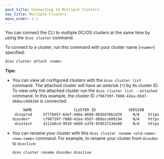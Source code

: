 ```yaml
---
post_title: Connecting to Multiple Clusters
nav_title: Multiple Clusters  
menu_order: 3.1
---
```


You can connect the CLI to multiple DC/OS clusters at the same time by using the `dcos cluster` command. 

To connect to a cluster, run this command with your cluster name (`<name>`) specified: 

```bash
dcos cluster attach <name>
```

**Tips:** 

-  You can view all configured clusters with the `dcos cluster list` command. The attached cluster will have an asterisk (`*`) by its cluster ID. To view only the attached cluster run the `dcos cluster list --attached` command. In this example, the cluster ID `cf96739f-f800-42ea-95d7-d60acc689194` is connected:

   ```bash
        NAME                   CLUSTER ID               VERSION                                       URL                                        
    dcosprod     5f7fb957-6daf-446e-8689-0b5b476b2d39     N/A    https://dcosclust-elasticl-eosy64z9zduk-926805990.us-west-2.elb.amazonaws.com   
   dcosdev*      cf96739f-f800-42ea-95d7-d60acc689194     N/A    https://dcosclust-elasticl-5m650j1mo8cc-1644521530.us-west-2.elb.amazonaws.com 
    dcostest     d112e8cd-9918-4660-a3f8-95953723de09     N/A    https://dcosclust-elasticl-1kjl0p9j0rc0p-374529426.us-west-2.elb.amazonaws.com 
   ```

-  You can rename your cluster with this `dcos cluster rename <old-name> <new-name>` command. For example, to rename your cluster from `dcosdev` to `dcoslive`:

   ```bash
   dcos cluster rename dcosdev dcoslive
   ```
    
   